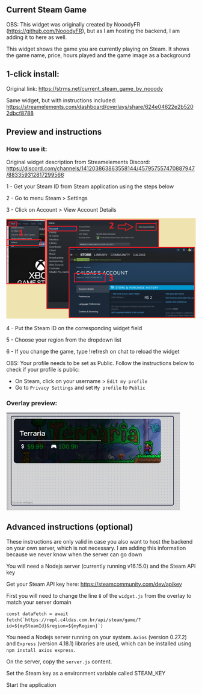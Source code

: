 <h2>Current Steam Game</h2>
<p>OBS: This widget was originally created by NooodyFR (<a href="https://github.com/NooodyFR">https://github.com/NooodyFR</a>), but as I am hosting the backend, I am adding it to here as well. </p>
<p>This widget shows the game you are currently playing on Steam. It shows the game name, price, hours played and the game image as a background</p>
<h2>1-click install:</h2>
<p>Original link:
<a href="https://strms.net/current_steam_game_by_nooody">https://strms.net/current_steam_game_by_nooody</a></p>
<p>Same widget, but with instructions included:
<a href="https://streamelements.com/dashboard/overlays/share/624e04622e2b5202dbcf8788">https://streamelements.com/dashboard/overlays/share/624e04622e2b5202dbcf8788</a></p>
<h2>Preview and instructions</h2>
<h3>How to use it:</h3>
<p>Original widget description from Streamelements Discord: 
<a href="https://discord.com/channels/141203863863558144/457957557470887947/883359312817299566">https://discord.com/channels/141203863863558144/457957557470887947/883359312817299566</a></p>
<p>1 - Get your Steam ID from Steam application using the steps below</p>
<p>2 - Go to menu Steam &gt; Settings</p>
<p>3 - Click on Account &gt; View Account Details</p>
<p><img src="https://github.com/c4ldas/streamelements-widgets/blob/main/current-steam-game/steam-id-instruction.png" alt="Preview"></p>
<p>4 - Put the Steam ID on the corresponding widget field</p>
<p>5 - Choose your region from the dropdown list</p>
<p>6 - If you change the game, type !refresh on chat to reload the widget</p>
<p>OBS: Your profile needs to be set as Public. Follow the instructions below to check if your profile is public:</p>
<ul>
<li>On Steam, click on your username &gt; <code>Edit my profile</code></li>
<li>Go to <code>Privacy Settings</code> and set <code>My profile</code> to <code>Public</code></li>
</ul>
<h3>Overlay preview:</h3>
<p><img src="https://github.com/c4ldas/streamelements-widgets/blob/main/current-steam-game/widget.png" alt="Overlay Preview"></p>
<h2>Advanced instructions (optional)</h2>
<p>These instructions are only valid in case you also want to host the backend on your own server, which is not necessary. I am adding this information because we never know when the server can go down</p>
<p>You will need a Nodejs server (currently running v16.15.0) and the Steam API key</p>
<p>Get your Steam API key here: <a href="https://steamcommunity.com/dev/apikey">https://steamcommunity.com/dev/apikey</a></p>
<p>First you will need to change the line <code>8</code> of the <code>widget.js</code> from the overlay to match your server domain</p>
<pre><code class="language-js">const dataFetch = await fetch(`https://repl.c4ldas.com.br/api/steam/game/?id=${mySteamId}&amp;region=${myRegion}`)
</code></pre>
<p>You need a Nodejs server running on your system. <code>Axios</code> (version 0.27.2) and <code>Express</code> (version 4.18.1) libraries are used, which can be installed using <code>npm install axios express</code>. </p>
<p>On the server, copy the <code>server.js</code> content.</p>
<p>Set the Steam key as a environment variable called STEAM_KEY</p>
<p>Start the application</p>
